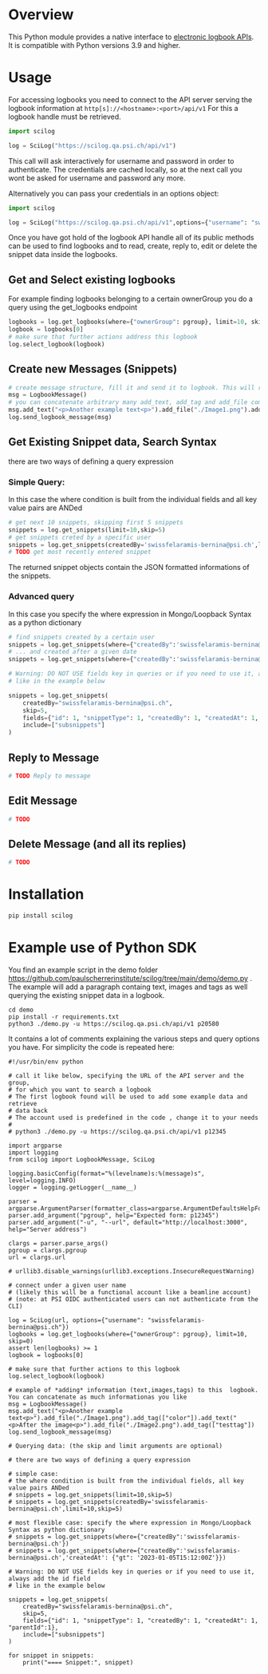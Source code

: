 # Overview
This Python module provides a native interface to [electronic logbook APIs](https://scilog.psi.ch/). It is compatible with Python versions 3.9 and higher.

# Usage

For accessing logbooks you need to connect to the API server serving the logbook information at ```http[s]://<hostname>:<port>/api/v1```
For this a logbook handle must be retrieved.

```python
import scilog

log = SciLog("https://scilog.qa.psi.ch/api/v1")
```
This call will ask interactively for username and password in order to authenticate. The credentials are cached locally, so at the next call you wont be asked for username and password any more.

Alternatively you can pass your credentials in an options object:

```python
import scilog

log = SciLog("https://scilog.qa.psi.ch/api/v1",options={"username": "swissfelaramis-bernina@psi.ch","password":"secret"})
```

Once you have got hold of the logbook API handle all of its public methods can be used to find logbooks and to read, create, reply to, edit or delete the snippet data inside the logbooks.

## Get and Select existing logbooks

For example finding logbooks belonging to a certain ownerGroup you do a query using the get_logbooks endpoint

```python
logbooks = log.get_logbooks(where={"ownerGroup": pgroup}, limit=10, skip=0)
logbook = logbooks[0]
# make sure that further actions address this logbook
log.select_logbook(logbook)
```

## Create new Messages (Snippets)

```python
# create message structure, fill it and send it to logbook. This will result in one new snippet in the connected logbook
msg = LogbookMessage()
# you can concatenate arbitrary many add_text, add_tag and add_file commands to add text, images and tags
msg.add_text("<p>Another example text<p>").add_file("./Image1.png").add_tag(["color"])
log.send_logbook_message(msg)
```

## Get Existing Snippet data, Search Syntax

there are two ways of defining a query expression

### Simple Query:

In this case the where condition is built from the individual fields and  all key value pairs  are ANDed

```python
# get next 10 snippets, skipping first 5 snippets
snippets = log.get_snippets(limit=10,skip=5)
# get snippets creted by a specific user
snippets = log.get_snippets(createdBy='swissfelaramis-bernina@psi.ch',limit=10,skip=5)
# TODO get most recently entered snippet
```

The returned snippet objects contain the JSON formatted informations of the snippets.

### Advanced query 

In this case you  specify the where expression in Mongo/Loopback Syntax as a python dictionary
```python
# find snippets created by a certain user
snippets = log.get_snippets(where={"createdBy":'swissfelaramis-bernina@psi.ch'})
# ... and created after a given date
snippets = log.get_snippets(where={"createdBy":'swissfelaramis-bernina@psi.ch','createdAt': {"gt": '2023-01-05T15:12:00Z'}})

# Warning: DO NOT USE fields key in queries or if you need to use it, always add the id field
# like in the example below

snippets = log.get_snippets(
    createdBy="swissfelaramis-bernina@psi.ch",
    skip=5,
    fields={"id": 1, "snippetType": 1, "createdBy": 1, "createdAt": 1, "parentId":1},
    include=["subsnippets"]
)
```

## Reply to Message

```python
# TODO Reply to message 
```

## Edit Message

```python
# TODO
```

## Delete Message (and all its replies)

```python
# TODO
```


# Installation

```bash
pip install scilog
```

# Example use of Python SDK

You find an example script in the demo folder https://github.com/paulscherrerinstitute/scilog/tree/main/demo/demo.py . The example will add a paragraph containg text, images and tags as well querying the existing snippet data in a logbook.

```
cd demo
pip install -r requirements.txt 
python3 ./demo.py -u https://scilog.qa.psi.ch/api/v1 p20580
```

It contains  a lot of comments explaining the various steps and query options you have. For simplicity the code is repeated here:

```
#!/usr/bin/env python

# call it like below, specifying the URL of the API server and the group, 
# for which you want to search a logbook 
# The first logbook found will be used to add some example data and retrieve
# data back
# The account used is predefined in the code , change it to your needs
#
# python3 ./demo.py -u https://scilog.qa.psi.ch/api/v1 p12345

import argparse
import logging
from scilog import LogbookMessage, SciLog

logging.basicConfig(format="%(levelname)s:%(message)s", level=logging.INFO)
logger = logging.getLogger(__name__)

parser = argparse.ArgumentParser(formatter_class=argparse.ArgumentDefaultsHelpFormatter)
parser.add_argument("pgroup", help="Expected form: p12345")
parser.add_argument("-u", "--url", default="http://localhost:3000", help="Server address")

clargs = parser.parse_args()
pgroup = clargs.pgroup
url = clargs.url

# urllib3.disable_warnings(urllib3.exceptions.InsecureRequestWarning)

# connect under a given user name
# (likely this will be a functional account like a beamline account)
# (note: at PSI OIDC authenticated users can not authenticate from the CLI)

log = SciLog(url, options={"username": "swissfelaramis-bernina@psi.ch"})
logbooks = log.get_logbooks(where={"ownerGroup": pgroup}, limit=10, skip=0)
assert len(logbooks) >= 1
logbook = logbooks[0]

# make sure that further actions to this logbook
log.select_logbook(logbook)

# example of *adding* information (text,images,tags) to this  logbook. You can concatenate as much informationas you like
msg = LogbookMessage()
msg.add_text("<p>Another example text<p>").add_file("./Image1.png").add_tag(["color"]).add_text("<p>After the image<p>").add_file("./Image2.png").add_tag(["testtag"])
log.send_logbook_message(msg)

# Querying data: (the skip and limit arguments are optional)

# there are two ways of defining a query expression

# simple case:
# the where condition is built from the individual fields, all key value pairs ANDed
# snippets = log.get_snippets(limit=10,skip=5)
# snippets = log.get_snippets(createdBy='swissfelaramis-bernina@psi.ch',limit=10,skip=5)

# most flexible case: specify the where expression in Mongo/Loopback Syntax as python dictionary
# snippets = log.get_snippets(where={"createdBy":'swissfelaramis-bernina@psi.ch'})
# snippets = log.get_snippets(where={"createdBy":'swissfelaramis-bernina@psi.ch','createdAt': {"gt": '2023-01-05T15:12:00Z'}})

# Warning: DO NOT USE fields key in queries or if you need to use it, always add the id field
# like in the example below

snippets = log.get_snippets(
    createdBy="swissfelaramis-bernina@psi.ch",
    skip=5,
    fields={"id": 1, "snippetType": 1, "createdBy": 1, "createdAt": 1, "parentId":1},
    include=["subsnippets"]
)

for snippet in snippets:
    print("==== Snippet:", snippet)

```
